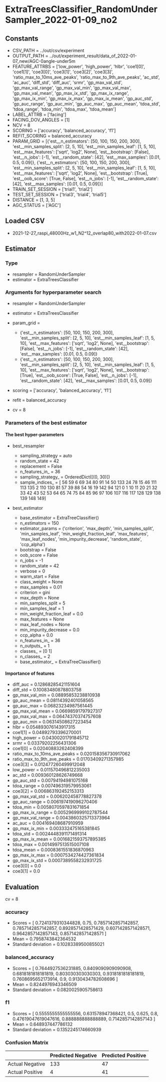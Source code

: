 # ExtraTreesClassifier_RandomUnderSampler_2022-01-09_no2
## Constants
- CSV_PATH = ../out/csv/experiment
- OUTPUT_PATH = ../out/experiment_result/data_of_2022-01-07_new/AGC-0angle-under5m
- FEATURE_ATTRBS = ['low_power', 'high_power', 'hlbr', 'coe1[0]', 'coe1[1]', 'coe3[0]', 'coe3[1]', 'coe3[2]', 'coe3[3]', 'ratio_max_to_10ms_ave_peaks', 'ratio_max_to_9th_ave_peaks', 'ac_std', 'ac_auc', 'diff_std', 'diff_auc', 'srmr', 'gp_max_val_std', 'gp_max_val_range', 'gp_max_val_min', 'gp_max_val_max', 'gp_max_val_mean', 'gp_max_ix_std', 'gp_max_ix_range', 'gp_max_ix_min', 'gp_max_ix_max', 'gp_max_ix_mean', 'gp_auc_std', 'gp_auc_range', 'gp_auc_min', 'gp_auc_max', 'gp_auc_mean', 'tdoa_std', 'tdoa_range', 'tdoa_min', 'tdoa_max', 'tdoa_mean']
- LABEL_ATTRB = ['facing']
- FACING_DOV_ANGLES = [1]
- NCV = 8
- SCORING = ['accuracy', 'balanced_accuracy', 'f1']
- REFIT_SCORING = balanced_accuracy
- PARAM_GRID = [{'est__n_estimators': [50, 100, 150, 200, 300], 'est__min_samples_split': [2, 5, 10], 'est__min_samples_leaf': [1, 5, 10], 'est__max_features': ['sqrt', 'log2', None], 'est__bootstrap': [False], 'est__n_jobs': [-1], 'est__random_state': [42], 'est__max_samples': [0.01, 0.5, 0.09]}, {'est__n_estimators': [50, 100, 150, 200, 300], 'est__min_samples_split': [2, 5, 10], 'est__min_samples_leaf': [1, 5, 10], 'est__max_features': ['sqrt', 'log2', None], 'est__bootstrap': [True], 'est__oob_score': [True, False], 'est__n_jobs': [-1], 'est__random_state': [42], 'est__max_samples': [0.01, 0.5, 0.09]}]
- TRAIN_SET_SESSION = ['trial1', 'trial2']
- TEST_SET_SESSION = ['trial3', 'trial4', 'trial5']
- DISTANCE = [1, 3, 5]
- AGC_STATUS = ['AGC']

## Loaded CSV
- 2021-12-27_raspi_48000Hz_w1_N2^12_overlap80_with2022-01-07.csv

## Estimator
### Type
- resampler = RandomUnderSampler
- estimator = ExtraTreesClassifier

### Arguments for hyperparameter search
- resampler = RandomUnderSampler
- estimator = ExtraTreesClassifier
- param_grid = 
	- {'est__n_estimators': [50, 100, 150, 200, 300], 'est__min_samples_split': [2, 5, 10], 'est__min_samples_leaf': [1, 5, 10], 'est__max_features': ['sqrt', 'log2', None], 'est__bootstrap': [False], 'est__n_jobs': [-1], 'est__random_state': [42], 'est__max_samples': [0.01, 0.5, 0.09]}
	- {'est__n_estimators': [50, 100, 150, 200, 300], 'est__min_samples_split': [2, 5, 10], 'est__min_samples_leaf': [1, 5, 10], 'est__max_features': ['sqrt', 'log2', None], 'est__bootstrap': [True], 'est__oob_score': [True, False], 'est__n_jobs': [-1], 'est__random_state': [42], 'est__max_samples': [0.01, 0.5, 0.09]}

- scoring = ['accuracy', 'balanced_accuracy', 'f1']
- refit = balanced_accuracy
- cv = 8

### Parameters of the best estimator
#### The best hyper-parameters
- best_resampler
	- sampling_strategy = auto
	- random_state = 42
	- replacement = False
	- n_features_in_ = 36
	- sampling_strategy_ = OrderedDict([(0, 30)])
	- sample_indices_ = [ 56  59   6  69  34  80  91  14  50 133  24  78  15  46 111 113 135   2
 110 130  81  57  39  88  54  16  19 142  94 121   0   1  10  11  20  21
  32  33  42  43  52  53  64  65  74  75  84  85  96  97 106 107 116 117
 128 129 138 139 148 149]

- best_estimator
	- base_estimator = ExtraTreeClassifier()
	- n_estimators = 150
	- estimator_params = ('criterion', 'max_depth', 'min_samples_split', 'min_samples_leaf', 'min_weight_fraction_leaf', 'max_features', 'max_leaf_nodes', 'min_impurity_decrease', 'random_state', 'ccp_alpha')
	- bootstrap = False
	- oob_score = False
	- n_jobs = -1
	- random_state = 42
	- verbose = 0
	- warm_start = False
	- class_weight = None
	- max_samples = 0.01
	- criterion = gini
	- max_depth = None
	- min_samples_split = 5
	- min_samples_leaf = 1
	- min_weight_fraction_leaf = 0.0
	- max_features = None
	- max_leaf_nodes = None
	- min_impurity_decrease = 0.0
	- ccp_alpha = 0.0
	- n_features_in_ = 36
	- n_outputs_ = 1
	- classes_ = [0 1]
	- n_classes_ = 2
	- base_estimator_ = ExtraTreeClassifier()

#### Importance of features
- diff_auc = 0.12868285421151604
- diff_std = 0.10083480878803758
- gp_max_val_min = 0.08895853238810938
- gp_auc_mean = 0.08114392401058565
- gp_auc_max = 0.06823234987561445
- gp_max_val_mean = 0.06698591797927317
- gp_max_val_max = 0.06474370374757608
- gp_auc_min = 0.06314508627223454
- hlbr = 0.054893076143917315
- coe1[1] = 0.04892793396270001
- high_power = 0.04300201791845712
- srmr = 0.03379202256431306
- coe1[0] = 0.02040883262408399
- ratio_max_to_10ms_ave_peaks = 0.020158356730917062
- ratio_max_to_9th_ave_peaks = 0.01703409271357985
- coe3[3] = 0.012477260499912048
- low_power = 0.011570496812235003
- ac_std = 0.009360128626749668
- gp_auc_std = 0.00794194981075168
- tdoa_range = 0.007496319579953061
- coe3[2] = 0.006863192452153313
- gp_max_val_std = 0.006202458778827378
- gp_auc_range = 0.006197419096270406
- tdoa_min = 0.0058070597831671854
- gp_max_ix_range = 0.0052969999102787544
- gp_max_val_range = 0.0043860325713373964
- ac_auc = 0.004169408687910959
- gp_max_ix_min = 0.003332475165381845
- tdoa_std = 0.0024448391171491314
- gp_max_ix_mean = 0.0016821593757895385
- tdoa_max = 0.0014997513515007108
- tdoa_mean = 0.0008361551836870963
- gp_max_ix_max = 0.0007534274427361834
- gp_max_ix_std = 0.0007389558232931725
- coe3[0] = 0.0
- coe3[1] = 0.0

## Evaluation
cv = 8
### accuracy
- Scores = [ 0.7241379310344828, 0.75, 0.7857142857142857, 0.7857142857142857, 0.8928571428571429, 0.6071428571428571, 0.9642857142857143, 0.8571428571428571 ]
- Mean = 0.7958743842364532
- Standard deviation = 0.10283389500855021

### balanced_accuracy
- Scores = [ 0.7644927536231885, 0.8409090909090908, 0.6818181818181819, 0.803030303030303, 0.9318181818181819, 0.7608695652173914, 0.9, 0.9130434782608696 ]
- Mean = 0.8244976943346509
- Standard deviation = 0.0820025905758613

### f1
- Scores = [ 0.5555555555555556, 0.631578947368421, 0.5, 0.625, 0.8, 0.47619047619047616, 0.888888888888889, 0.7142857142857143 ]
- Mean = 0.648937447786132
- Standard deviation = 0.1352245174660939

### Confusion Matrix
|  | Predicted Negative | Predicted Positive |
| --- | --- | --- |
| Actual Negative | 133 | 47 |
| Actual Positive | 4 | 41 |

      